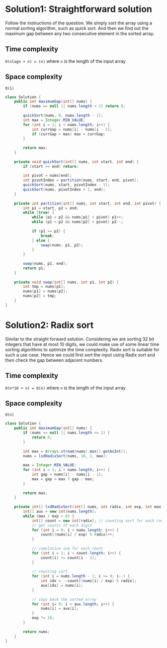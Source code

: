 # Solution1: Straightforward solution

Follow the instructions of the question. We simply sort the array using a normal sorting algorithm, such as quick sort. And then we find out the maximum gap between any two consecutive element in the sorted array. 

## Time complexity

`O(nlogn + n) = (n)` where `n` is the length of the input array

## Space complexity

`O(1)`

```java
class Solution {
    public int maximumGap(int[] nums) {
        if (nums == null || nums.length < 2) return 0;
        
        quickSort(nums, 0, nums.length - 1);
        int max = Integer.MIN_VALUE;
        for (int i = 1; i < nums.length; i++) {
            int currGap = nums[i] - nums[i - 1];
            if (currGap > max) max = currGap;
        }
        
        return max;
    }
    
    private void quickSort(int[] nums, int start, int end) {
        if (start >= end) return;
        
        int pivot = nums[end];
        int pivotIndex = partition(nums, start, end, pivot);
        quickSort(nums, start, pivotIndex - 1);
        quickSort(nums, pivotIndex + 1, end);
    }
    
    private int partition(int[] nums, int start, int end, int pivot) {
        int p1 = start, p2 = end;
        while (true) {
            while (p1 < p2 && nums[p1] < pivot) p1++;
            while (p1 < p2 && nums[p2] > pivot) p2--;
            
            if (p1 >= p2) {
                break;
            } else {
                swap(nums, p1, p2);
            }
        }
        
        swap(nums, p1, end);
        return p1;
    }
    
    private void swap(int[] nums, int p1, int p2) {
        int tmp = nums[p1];
        nums[p1] = nums[p2];
        nums[p2] = tmp;
    }
}
```

# Solution2: Radix sort

Similar to the straight forward solution. Considering we are sorting 32 bit integers that have at most 10 digits, we could make use of some linear time sorting algorithms to optimize the time complexity. Radix sort is suitable for such a use case. 
Hence we could first sort the input using Radix sort and then check the gap between adjacent numbers. 

## Time complexity

`O(n*10 + n) = O(n)` where `n` is the length of the input array

## Space complexity

`O(n)`

```java
class Solution {
    public int maximumGap(int[] nums) {
        if (nums == null || nums.length <= 1) {
            return 0;
        }
        
        int max = Arrays.stream(nums).max().getAsInt();
        nums = lsdRadixSort(nums, 10, 1, max);
        
        max = Integer.MIN_VALUE;
        for (int i = 1; i < nums.length; i++) {
            int gap = nums[i] - nums[i - 1];
            max = gap > max ? gap : max;
        }
        
        return max;
    }
    
    private int[] lsdRadixSort(int[] nums, int radix, int exp, int max) {
        int[] aux = new int[nums.length];
        while (max / exp > 0) {
            int[] count = new int[radix]; // counting sort for each radix
            // get counts of each digit
            for (int i = 0; i < nums.length; i++) {
                count[(nums[i] / exp) % radix]++;
            }
            
            // cumulative sum for each count
            for (int i = 1; i < count.length; i++) {
                count[i] += count[i - 1];
            }
            
            // counting sort
            for (int i = nums.length - 1; i >= 0; i--) {
                int idx = --count[(nums[i] / exp) % radix];
                aux[idx] = nums[i];
            }
            
            // copy back the sorted array
            for (int i= 0; i < aux.length; i++) {
                nums[i] = aux[i];
            }
            exp *= 10;
        }
        
        return nums;
    }
} 
```
